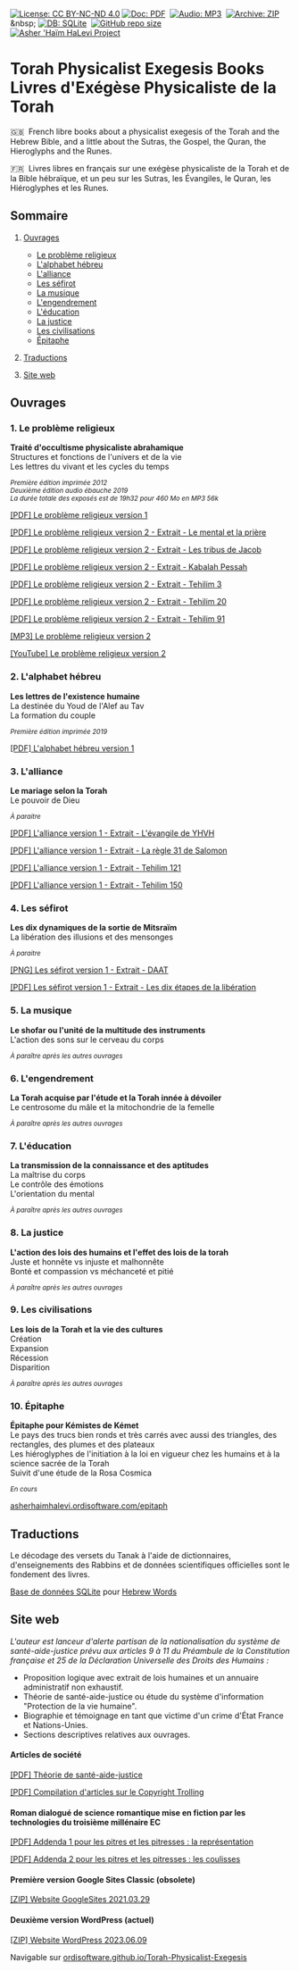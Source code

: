 [![License: CC BY-NC-ND 4.0](https://img.shields.io/badge/license-CC_BY--NC--ND_4.0-seagreen.svg)](https://creativecommons.org/licenses/by-nc-nd/4.0/)
[![Doc: PDF](https://img.shields.io/badge/PDF-red.svg?label=doc)](https://en.wikipedia.org/wiki/PDF)&nbsp;
[![Audio: MP3](https://img.shields.io/badge/MP3-darkseagreen.svg?label=audio)](https://en.wikipedia.org/wiki/MP3)&nbsp;
[![Archive: ZIP](https://img.shields.io/badge/ZIP-darkkhaki.svg?label=archive)](https://en.wikipedia.org/wiki/ZIP_(file_format))&nbsp;
[![DB: SQLite](https://img.shields.io/badge/SQLite-darkgoldenrod.svg?label=db)](https://www.sqlite.org)&nbsp;
[![GitHub repo size](https://img.shields.io/github/repo-size/ordisoftware/Torah-Physicalist-Exegesis)](#)&nbsp;<br/>
[![Asher 'Haïm HaLevi Project](https://img.shields.io/badge/-Asher%20'Haïm%20HaLevi%20Project-355F90?logo=WordPress&logoColor=white)](https://asherhaimhalevi.ordisoftware.com)&nbsp;

# Torah Physicalist Exegesis Books<br>Livres d'Exégèse Physicaliste de la Torah

:gb:&nbsp;&nbsp;French libre books about a physicalist exegesis of the Torah and the Hebrew Bible, and a little about the Sutras, the Gospel, the Quran, the Hieroglyphs and the Runes.

:fr:&nbsp;&nbsp;Livres libres en français sur une exégèse physicaliste de la Torah et de la Bible hébraïque, et un peu sur les Sutras, les Évangiles, le Quran, les Hiéroglyphes et les Runes.

## Sommaire

1. [Ouvrages](#ouvrages)

    - [Le problème religieux](#1-le-probl%C3%A8me-religieux)<br>
    - [L'alphabet hébreu](#2-lalphabet-h%C3%A9breu)<br>
    - [L'alliance](#3-lalliance)<br>
    - [Les séfirot](#4-les-s%C3%A9firot)<br>
    - [La musique](#5-la-musique)<br>
    - [L'engendrement](#6-lengendrement)<br>
    - [L'éducation](#7-l%C3%A9ducation)<br>
    - [La justice](#8-la-justice)
    - [Les civilisations](#9-les-civilisations)
    - [Épitaphe](#10-%C3%A9pitaphe)
  
2. [Traductions](#traductions)

3. [Site web](#site-web)

## Ouvrages

### 1. Le problème religieux

**Traité d'occultisme physicaliste abrahamique**<br>
Structures et fonctions de l'univers et de la vie<br>
Les lettres du vivant et les cycles du temps

<sup>*Première édition imprimée 2012*<br>
*Deuxième édition audio ébauche 2019*<br>
*La durée totale des exposés est de 19h32 pour 460 Mo en MP3 56k*</sup>

[[PDF] Le problème religieux version 1](https://github.com/Ordisoftware/Torah-Physicalist-Exegesis/blob/main/Le%20probl%C3%A8me%20religieux%20I/Le%20probl%C3%A8me%20religieux%20v1.pdf)<br>

[[PDF] Le problème religieux version 2 - Extrait - Le mental et la prière](https://github.com/Ordisoftware/Torah-Physicalist-Exegesis/blob/main/Le%20probl%C3%A8me%20religieux%20II/Le%20probl%C3%A8me%20religieux%20v2%20-%20Extrait%20-%20Pri%C3%A8re.pdf)<br>

[[PDF] Le problème religieux version 2 - Extrait - Les tribus de Jacob](https://github.com/Ordisoftware/Torah-Physicalist-Exegesis/blob/main/Le%20probl%C3%A8me%20religieux%20II/Le%20probl%C3%A8me%20religieux%20v2%20-%20Extrait%20-%20Les%20tribus%20de%20Jacob.pdf)<br>

[[PDF] Le problème religieux version 2 - Extrait - Kabalah Pessah](https://github.com/Ordisoftware/Torah-Physicalist-Exegesis/blob/main/Le%20probl%C3%A8me%20religieux%20II/Le%20probl%C3%A8me%20religieux%20v2%20-%20Extrait%20-%20Kabalah%20Pessah.pdf)<br>

[[PDF] Le problème religieux version 2 - Extrait - Tehilim 3](https://github.com/Ordisoftware/Torah-Physicalist-Exegesis/blob/main/Le%20probl%C3%A8me%20religieux%20II/Le%20probl%C3%A8me%20religieux%20v2%20-%20Extrait%20-%20Tehilim%203.pdf)<br>

[[PDF] Le problème religieux version 2 - Extrait - Tehilim 20](https://github.com/Ordisoftware/Torah-Physicalist-Exegesis/blob/main/Le%20probl%C3%A8me%20religieux%20II/Le%20probl%C3%A8me%20religieux%20v2%20-%20Extrait%20-%20Tehilim%2020.pdf)<br>

[[PDF] Le problème religieux version 2 - Extrait - Tehilim 91](https://github.com/Ordisoftware/Torah-Physicalist-Exegesis/blob/main/Le%20probl%C3%A8me%20religieux%20II/Le%20probl%C3%A8me%20religieux%20v2%20-%20Extrait%20-%20Tehilim%2091.pdf)<br>

[[MP3] Le problème religieux version 2](Audio)<br>

[[YouTube] Le problème religieux version 2](https://www.youtube.com/playlist?list=PLSn7yTHwEx-DL6u9qWpRtF1vEAEVxe1Hk)<br>

### 2. L'alphabet hébreu

**Les lettres de l'existence humaine**<br>
La destinée du Youd de l'Alef au Tav<br>
La formation du couple

<sup>*Première édition imprimée 2019*</sup>

[[PDF] L'alphabet hébreu version 1](https://github.com/Ordisoftware/Torah-Physicalist-Exegesis/blob/main/L'alphabet%20h%C3%A9breu%20I/L'alphabet%20h%C3%A9breu%20v1.pdf)

### 3. L'alliance

**Le mariage selon la Torah**<br>
Le pouvoir de Dieu<br>

<sup>*À paraitre*</sup>

[[PDF] L'alliance version 1 - Extrait - L'évangile de YHVH](https://github.com/Ordisoftware/Torah-Physicalist-Exegesis/blob/main/L'alliance%20I/L'alliance%20v1%20-%20Extrait%20-%20Evangile%20YHVH.pdf)

[[PDF] L'alliance version 1 - Extrait - La règle 31 de Salomon](https://github.com/Ordisoftware/Torah-Physicalist-Exegesis/blob/main/L'alliance%20I/L'alliance%20v1%20-%20Extrait%20-%20R%C3%A8gle%2031%20de%20Salomon.pdf)<br>

[[PDF] L'alliance version 1 - Extrait - Tehilim 121](https://github.com/Ordisoftware/Torah-Physicalist-Exegesis/blob/main/L'alliance%20I/L'alliance%20v1%20-%20Extrait%20-%20Tehilim%20121.pdf)<br>

[[PDF] L'alliance version 1 - Extrait - Tehilim 150](https://github.com/Ordisoftware/Torah-Physicalist-Exegesis/blob/main/L'alliance%20I/L'alliance%20v1%20-%20Extrait%20-%20Tehilim%20150.pdf)<br>

### 4. Les séfirot

**Les dix dynamiques de la sortie de Mitsraïm**<br>
La libération des illusions et des mensonges

<sup>*À paraitre*</sup>

[[PNG] Les séfirot version 1 - Extrait - DAAT](https://github.com/Ordisoftware/Torah-Physicalist-Exegesis/blob/main/Les%20séfirot%20I/Les%20séfirot%20v1%20-%20Extrait%20-%20DAAT.png)

[[PDF] Les séfirot version 1 - Extrait - Les dix étapes de la libération](https://github.com/Ordisoftware/Torah-Physicalist-Exegesis/blob/main/Les%20séfirot%20I/Les%20s%C3%A9firot%20v1%20-%20Extrait%20-%20Les%20dix%20%C3%A9tapes%20de%20la%20lib%C3%A9ration.pdf)

### 5. La musique

**Le shofar ou l'unité de la multitude des instruments**<br>
L'action des sons sur le cerveau du corps

<sup>*À paraître après les autres ouvrages*</sup>

### 6. L'engendrement

**La Torah acquise par l'étude et la Torah innée à dévoiler**<br>
Le centrosome du mâle et la mitochondrie de la femelle

<sup>*À paraître après les autres ouvrages*</sup>

### 7. L'éducation

**La transmission de la connaissance et des aptitudes**<br>
La maîtrise du corps<br>
Le contrôle des émotions<br>
L'orientation du mental

<sup>*À paraître après les autres ouvrages*</sup>

### 8. La justice

**L'action des lois des humains et l'effet des lois de la torah**<br>
Juste et honnête vs injuste et malhonnête<br>
Bonté et compassion vs méchanceté et pitié

<sup>*À paraître après les autres ouvrages*</sup>

### 9. Les civilisations

**Les lois de la Torah et la vie des cultures**<br>
Création<br>
Expansion<br>
Récession<br>
Disparition

<sup>*À paraître après les autres ouvrages*</sup>

### 10. Épitaphe

**Épitaphe pour Kémistes de Kémet**<br>
Le pays des trucs bien ronds et très carrés avec aussi des triangles, des rectangles, des plumes et des plateaux<br>
Les hiéroglyphes de l'initiation à la loi en vigueur chez les humains et à la science sacrée de la Torah<br>
Suivit d'une étude de la Rosa Cosmica

<sup>*En cours*</sup>

[asherhaimhalevi.ordisoftware.com/epitaph](https://asherhaimhalevi.ordisoftware.com/works/epitaph/)

## Traductions

Le décodage des versets du Tanak à l'aide de dictionnaires, d'enseignements des Rabbins et de données scientifiques officielles sont le fondement des livres.

[Base de données SQLite](Tanak) pour [Hebrew Words](https://github.com/Ordisoftware/Hebrew-Words)<br>

## Site web

*L'auteur est lanceur d'alerte partisan de la nationalisation du système de santé-aide-justice prévu aux articles 9 à 11 du Préambule de la Constitution française et 25 de la Déclaration Universelle des Droits des Humains :*

- Proposition logique avec extrait de lois humaines et un annuaire administratif non exhaustif.
- Théorie de santé-aide-justice ou étude du système d'information "Protection de la vie humaine".
- Biographie et témoignage en tant que victime d'un crime d'État France et Nations-Unies.
- Sections descriptives relatives aux ouvrages.

#### Articles de société

[[PDF] Théorie de santé-aide-justice](https://github.com/Ordisoftware/Torah-Physicalist-Exegesis/blob/main/Documents/Th%C3%A9orie%20de%20sant%C3%A9-aide-justice.pdf)

[[PDF] Compilation d'articles sur le Copyright Trolling](https://github.com/Ordisoftware/Torah-Physicalist-Exegesis/blob/main/Documents/Articles%20sur%20le%20Copyright%20Trolling.pdf)

#### Roman dialogué de science romantique mise en fiction par les technologies du troisième millénaire EC

[[PDF] Addenda 1 pour les pitres et les pitresses : la représentation](https://github.com/Ordisoftware/Torah-Physicalist-Exegesis/blob/main/Documents/Addenda-pour-les-pitres-et-les-pitresses-1.pdf)
                                                                       
[[PDF] Addenda 2 pour les pitres et les pitresses : les coulisses](https://github.com/Ordisoftware/Torah-Physicalist-Exegesis/blob/main/Documents/Addenda-pour-les-pitres-et-les-pitresses-2.pdf)

#### Première version Google Sites Classic (obsolete)

[[ZIP] Website GoogleSites 2021.03.29](Website%20GoogleSites.zip)

#### Deuxième version WordPress (actuel)

[[ZIP] Website WordPress 2023.06.09](Website%20WordPress.zip)

Navigable sur [ordisoftware.github.io/Torah-Physicalist-Exegesis](https://ordisoftware.github.io/Torah-Physicalist-Exegesis)
